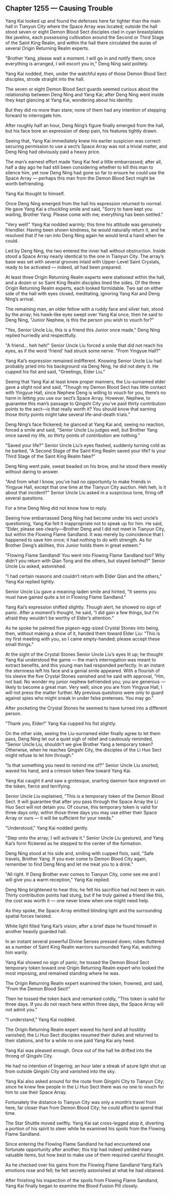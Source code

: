 ## Chapter 1255 — Causing Trouble

Yang Kai looked up and found the defenses here far tighter than the main hall in Tianyun City where the Space Array was located; outside the hall stood seven or eight Demon Blood Sect disciples clad in cyan breastplates like javelins, each possessing cultivation around the Second or Third Stage of the Saint King Realm, and within the hall there circulated the auras of several Origin Returning Realm experts.

"Brother Yang, please wait a moment. I will go in and notify them; once everything is arranged, I will escort you in," Deng Ning said politely.

Yang Kai nodded, then, under the watchful eyes of those Demon Blood Sect disciples, strode straight into the hall.

The seven or eight Demon Blood Sect guards seemed curious about the relationship between Deng Ning and Yang Kai; after Deng Ning went inside they kept glancing at Yang Kai, wondering about his identity.

But they did no more than stare; none of them had any intention of stepping forward to interrogate him.

After roughly half an hour, Deng Ning’s figure finally emerged from the hall, but his face bore an expression of deep pain, his features tightly drawn.

Seeing that, Yang Kai immediately knew his earlier suspicion was correct: securing permission to use a sect’s Space Array was not a trivial matter, and Deng Ning had obviously paid a heavy price.

The man’s earnest effort made Yang Kai feel a little embarrassed; after all, half a day ago he had still been considering whether to kill this man to silence him, yet now Deng Ning had gone so far to ensure he could use the Space Array — perhaps this man from the Demon Blood Sect might be worth befriending.

Yang Kai thought to himself.

Once Deng Ning emerged from the hall his expression returned to normal. He gave Yang Kai a chuckling smile and said, "Sorry to have kept you waiting, Brother Yang. Please come with me; everything has been settled."

"Very well!" Yang Kai nodded warmly; this time his attitude was genuinely friendlier. Having been shown kindness, he would naturally return it, and he resolved that if he ran into Deng Ning again he would lend a hand when he could.

Led by Deng Ning, the two entered the inner hall without obstruction. Inside stood a Space Array nearly identical to the one in Tianyun City. The array’s base was set with several grooves inlaid with Upper-Level Saint Crystals, ready to be activated — indeed, all had been prepared.

At least three Origin Returning Realm experts were stationed within the hall, and a dozen or so Saint King Realm disciples lined the sides. Of the three Origin Returning Realm experts, each looked formidable. Two sat on either side of the hall with eyes closed, meditating, ignoring Yang Kai and Deng Ning’s arrival.

The remaining man, an older fellow with a ruddy face and silver hair, stood by the array; his hawk-like eyes swept over Yang Kai once, then he said to Deng Ning, "Junior Nephew, is this the person you wish to vouch for?"

"Yes, Senior Uncle Liu, this is a friend this Junior once made," Deng Ning replied hurriedly and respectfully.

"A friend... heh heh!" Senior Uncle Liu forced a smile that did not reach his eyes, as if the word 'friend' had struck some nerve. "From Yingyue Hall?"

Yang Kai’s expression remained indifferent. Knowing Senior Uncle Liu had probably pried into his background via Deng Ning, he did not deny it. He cupped his fist and said, "Greetings, Elder Liu."

Seeing that Yang Kai at least knew proper manners, the Liu-surnamed elder gave a slight nod and said, “Though my Demon Blood Sect has little contact with Yingyue Hall, since Nephew Deng is willing to vouch for you, there’s no harm in letting you use our sect’s Space Array. However, Nephew, to guarantee this man’s passage to Qingshi City you’ve paid thirty contribution points to the sect—is that really worth it? You should know that earning those thirty points might take several life-and-death trials.”

Deng Ning’s face flickered; he glanced at Yang Kai and, seeing no reaction, forced a smile and said, "Senior Uncle Liu judges well, but Brother Yang once saved my life, so thirty points of contribution are nothing."

"Saved your life?" Senior Uncle Liu’s eyes flashed, suddenly turning cold as he barked, "A Second Stage of the Saint King Realm saved your life? Is your Third Stage of the Saint King Realm fake?"

Deng Ning went pale, sweat beaded on his brow, and he stood there meekly without daring to answer.

"And from what I know, you’ve had no opportunity to make friends in Yingyue Hall, except that one time at the Tianyun City auction. Heh heh, is it about that incident?" Senior Uncle Liu asked in a suspicious tone, firing off several questions.

For a time Deng Ning did not know how to reply.

Seeing how embarrassed Deng Ning had become under his sect uncle’s questioning, Yang Kai felt it inappropriate not to speak up for him. He said, “Elder, please see clearly—Brother Deng and I did not meet in Tianyun City, but within the Flowing Flame Sandland. It was merely by coincidence that I happened to save him once; it had nothing to do with strength. As for Brother Deng’s abilities, this Junior holds them in great esteem.”

"Flowing Flame Sandland! You went into Flowing Flame Sandland too? Why didn’t you return with Qian Tong and the others, but stayed behind?" Senior Uncle Liu asked, astonished.

"I had certain reasons and couldn’t return with Elder Qian and the others," Yang Kai replied lightly.

Senior Uncle Liu gave a meaning-laden smile and hinted, "It seems you must have gained quite a lot in Flowing Flame Sandland."

Yang Kai’s expression shifted slightly. Though alert, he showed no sign of panic. After a moment’s thought, he said, “I did gain a few things, but I’m afraid they wouldn’t be worthy of Elder’s attention.”

As he spoke he palmed five pigeon-egg-sized Crystal Stones into being, then, without making a show of it, handed them toward Elder Liu: "This is my first meeting with you, so I came empty-handed; please accept these small things."

At the sight of the Crystal Stones Senior Uncle Liu’s eyes lit up; he thought Yang Kai understood the game — the man’s interrogation was meant to extract benefits, and this young man had responded perfectly. In an instant the sternness left his face and a genial smile appeared. With a flourish of his sleeve the five Crystal Stones vanished and he said with approval, "Hm, not bad. No wonder my junior nephew befriended you; you are generous — likely to become a great man. Very well; since you are from Yingyue Hall, I will not press the matter further. My previous questions were only to guard against spies who might sneak in under false pretenses. You may go."

After pocketing the Crystal Stones he seemed to have turned into a different person.

"Thank you, Elder!" Yang Kai cupped his fist slightly.

On the other side, seeing the Liu-surnamed elder finally agree to let them pass, Deng Ning let out a quiet sigh of relief and cautiously reminded, “Senior Uncle Liu, shouldn’t we give Brother Yang a temporary token? Otherwise, when he reaches Qingshi City, the disciples of the Li Huo Sect might refuse to let him through.”

"Is that something you need to remind me of?" Senior Uncle Liu snorted, waved his hand, and a crimson token flew toward Yang Kai.

Yang Kai caught it and saw a grotesque, snarling daemon face engraved on the token, fierce and terrifying.

Senior Uncle Liu explained, "This is a temporary token of the Demon Blood Sect. It will guarantee that after you pass through the Space Array the Li Huo Sect will not detain you. Of course, this temporary token is valid for three days only; within those three days you may use either their Space Array or ours — it will be sufficient for your needs."

"Understood," Yang Kai nodded gently.

"Step onto the array; I will activate it." Senior Uncle Liu gestured, and Yang Kai’s form flickered as he stepped to the center of the formation.

Deng Ning stood at his side and, smiling with cupped fists, said, "Safe travels, Brother Yang. If you ever come to Demon Blood City again, remember to find Deng Ning and let me treat you to a drink."

"All right. If Deng Brother ever comes to Tianyun City, come see me and I will give you a warm reception," Yang Kai replied.

Deng Ning brightened to hear this; he felt his sacrifice had not been in vain. Thirty contribution points had stung, but if he truly gained a friend like this, the cost was worth it — one never knew when one might need help.

As they spoke, the Space Array emitted blinding light and the surrounding spatial forces twisted.

White light filled Yang Kai’s vision; after a brief daze he found himself in another heavily guarded hall.

In an instant several powerful Divine Senses pressed down; robes fluttered as a number of Saint King Realm warriors surrounded Yang Kai, watching him warily.

Yang Kai showed no sign of panic; he tossed the Demon Blood Sect temporary token toward one Origin Returning Realm expert who looked the most imposing, and remained standing where he was.

The Origin Returning Realm expert examined the token, frowned, and said, "From the Demon Blood Sect!"

Then he tossed the token back and remarked coldly, "This token is valid for three days. If you do not reach here within three days, the Space Array will not admit you."

"I understand," Yang Kai nodded.

The Origin Returning Realm expert waved his hand and all hostility vanished; the Li Huo Sect disciples resumed their duties and returned to their stations, and for a while no one paid Yang Kai any heed.

Yang Kai was pleased enough. Once out of the hall he drifted into the throng of Qingshi City.

He had no intention of lingering; an hour later a streak of azure light shot up from outside Qingshi City and vanished into the sky.

Yang Kai also asked around for the route from Qingshi City to Tianyun City; since he knew few people in the Li Huo Sect there was no one to vouch for him to use their Space Array.

Fortunately the distance to Tianyun City was only a month’s travel from here, far closer than from Demon Blood City; he could afford to spend that time.

The Star Shuttle moved swiftly. Yang Kai sat cross-legged atop it, diverting a portion of his spirit to steer while he examined his spoils from the Flowing Flame Sandland.

Since entering the Flowing Flame Sandland he had encountered one fortunate opportunity after another; this trip had indeed yielded many valuable items, but how best to make use of them required careful thought.

As he checked over his gains from the Flowing Flame Sandland Yang Kai’s emotions rose and fell; he felt secretly astonished at what he had obtained.

After finishing his inspection of the spoils from Flowing Flame Sandland, Yang Kai finally began to examine the Blood Fusion Pill closely.
